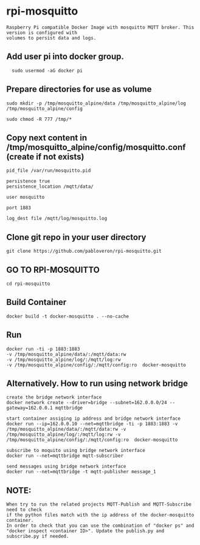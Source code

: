 # rpi-mosquitto

```
Raspberry Pi compatible Docker Image with mosquitto MQTT broker. This version is configured with
volumes to persist data and logs.
```

## Add user pi into docker group.

```
  sudo usermod -aG docker pi
```

## Prepare directories for use as volume

```
sudo mkdir -p /tmp/mosquitto_alpine/data /tmp/mosquitto_alpine/log /tmp/mosquitto_alpine/config
	
sudo chmod -R 777 /tmp/*
```

## Copy next content in /tmp/mosquitto_alpine/config/mosquitto.conf (create if not exists)

```
pid_file /var/run/mosquitto.pid

persistence true
persistence_location /mqtt/data/

user mosquitto

port 1883

log_dest file /mqtt/log/mosquitto.log
```  

## Clone git repo in your user directory
```
git clone https://github.com/pabloveron/rpi-mosquitto.git
```

## GO TO RPI-MOSQUITTO
```
cd rpi-mosquitto
```

## Build Container
```
docker build -t docker-mosquitto . --no-cache
```

## Run

```
docker run -ti -p 1883:1883 
-v /tmp/mosquitto_alpine/data/:/mqtt/data:rw
-v /tmp/mosquitto_alpine/log/:/mqtt/log:rw 
-v /tmp/mosquitto_alpine/config/:/mqtt/config:ro  docker-mosquitto
```

## Alternatively. How to run using network bridge
```
create the bridge network interface
docker network create --driver=bridge --subnet=162.0.0.0/24 --gateway=162.0.0.1 mqttbridge

start container assiging ip address and bridge network interface
docker run --ip=162.0.0.10 --net=mqttbridge -ti -p 1883:1883 -v /tmp/mosquitto_alpine/data/:/mqtt/data:rw -v /tmp/mosquitto_alpine/log/:/mqtt/log:rw -v /tmp/mosquitto_alpine/config/:/mqtt/config:ro  docker-mosquitto

subscribe to moquito using bridge network interface
docker run --net=mqttbridge mqtt-subscriber

send messages using bridge network interface
docker run --net=mqttbridge -t mqtt-publisher message_1
```

## NOTE:

```
When try to run the related projects MQTT-Publish and MQTT-Subscribe need to check
if the python files match with the ip address of the docker-mosquitto container.
In order to check that you can use the combination of "docker ps" and 
"docker inspect <container ID>". Update the publish.py and subscribe.py if needed.

